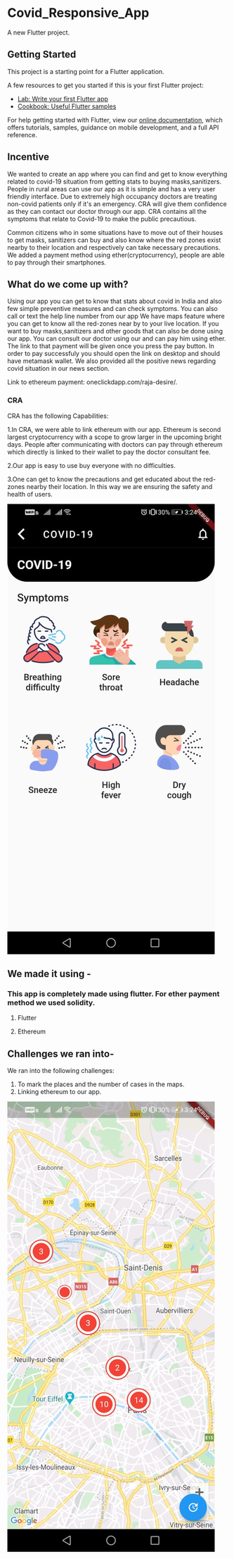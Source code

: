 # Covid_Responsive_App

A new Flutter project.

## Getting Started

This project is a starting point for a Flutter application.

A few resources to get you started if this is your first Flutter project:

- [Lab: Write your first Flutter app](https://flutter.dev/docs/get-started/codelab)
- [Cookbook: Useful Flutter samples](https://flutter.dev/docs/cookbook)

For help getting started with Flutter, view our
[online documentation](https://flutter.dev/docs), which offers tutorials,
samples, guidance on mobile development, and a full API reference.


## Incentive

We wanted to create an app where you can find and get to know everything related to covid-19 situation from getting stats to buying masks,sanitizers.
People in rural areas can use our app as it is simple and has a very user friendly interface. Due to extremely high occupancy doctors
are treating non-covid patients only if it's an emergency. CRA will give them confidence as they can contact our doctor through our app.
CRA contains all the symptoms that relate to Covid-19 to make the public precautious.

Common citizens who in some situations have to move out of their houses to get masks, sanitizers can buy and also know where the red zones exist
nearby to their location and respectively can take necessary precautions. We added a payment method using ether(cryptocurrency), people are able to pay through their smartphones.

## What do we come up with?

Using our app you can get to know that stats about covid in India and also few simple preventive measures and can check symptoms. You can also call or text the help line number from our app
We have maps feature where you can get to know all the red-zones near by to your live location.
If you want to buy masks,sanitizers and other goods that can also be done using our app. You can consult our doctor using our and can pay him using ether. The link to that payment will be given once you press the pay
button. In order to pay successfuly you should open the link on desktop and should have metamask wallet.
We also provided all the positive news regarding covid situation in our news section.

Link to ethereum payment: oneclickdapp.com/raja-desire/.

### CRA

CRA has the following Capabilities:

1.In CRA, we were able to link ethereum with our app. Ethereum is second largest cryptocurrency with a scope to grow larger in the upcoming bright days.
People after communicating with doctors can pay through ethereum which directly is linked to their wallet to pay the doctor consultant fee.

2.Our app is easy to use buy everyone with no difficulties.

3.One can get to know the precautions and get educated about the red-zones nearby their location. In this way we are ensuring the safety and health of users.

![](https://github.com/HAC-2020/Hack-Bots/blob/master/HAC/symptoms.jpeg)



## We made it using -

### This app is completely made using flutter. For ether payment method we used solidity.


1. Flutter

2. Ethereum




## Challenges we ran into-

We ran into the following challenges:
1. To mark the places and the number of cases in the maps.
2. Linking ethereum to our app.

![](https://github.com/HAC-2020/Hack-Bots/blob/master/HAC/maps.jpeg)



